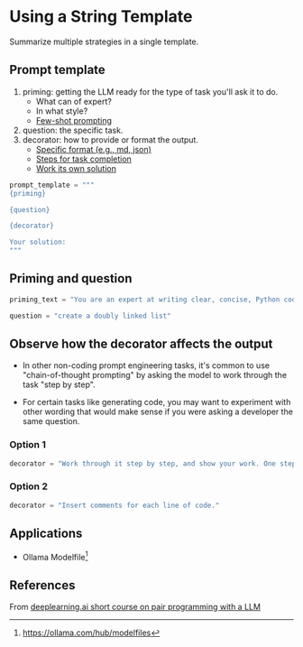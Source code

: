 # Using a String Template

Summarize multiple strategies in a single template.

## Prompt template
1. priming: getting the LLM ready for the type of task you'll ask it to do.
    - What can of expert?
    - In what style?
    - [Few-shot prompting](../75)
2. question: the specific task.
3. decorator: how to provide or format the output.
    - [Specific format (e.g., md, json)](../73)
    - [Steps for task completion](../76)
    - [Work its own solution](../77)


```python
prompt_template = """
{priming}

{question}

{decorator}

Your solution:
"""
```

## Priming and question

```python
priming_text = "You are an expert at writing clear, concise, Python code."

question = "create a doubly linked list"
```

## Observe how the decorator affects the output

- In other non-coding prompt engineering tasks, it's common to use 
"chain-of-thought prompting" by asking the model to work through 
the task "step by step".

- For certain tasks like generating code, you may want to experiment 
with other wording that would make sense if you were asking a 
developer the same question.

### Option 1
```python
decorator = "Work through it step by step, and show your work. One step per line."
```

### Option 2
```python
decorator = "Insert comments for each line of code."
```

## Applications
- Ollama Modelfile[^1]

## References
From [deeplearning.ai short course on pair programming with a LLM](https://learn.deeplearning.ai/courses/pair-programming-llm)
[^1]: <https://ollama.com/hub/modelfiles>
